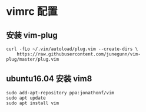 # vimrc 配置

## 安装 vim-plug

```shell
curl -fLo ~/.vim/autoload/plug.vim --create-dirs \
    https://raw.githubusercontent.com/junegunn/vim-plug/master/plug.vim
```

## ubuntu16.04 安装 vim8
```shell
sudo add-apt-repository ppa:jonathonf/vim
sudo apt update
sudo apt install vim
```

